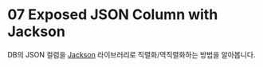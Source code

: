 # 07 Exposed JSON Column with Jackson

DB의 JSON 컬럼을 [Jackson](https://github.com/fasterxml/jackson) 라이브러리로 직렬화/역직렬화하는 방법을 알아봅니다.
